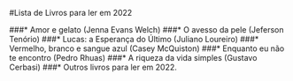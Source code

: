 #Lista de Livros para ler em 2022

###* Amor e gelato (Jenna Evans Welch)
###* O avesso da pele (Jeferson Tenório)
###* Lucas: a Esperança do Último (Juliano Loureiro)
###* Vermelho, branco e sangue azul (Casey McQuiston)
###* Enquanto eu não te encontro (Pedro Rhuas)
###* A riqueza da vida simples (Gustavo Cerbasi)
###* Outros livros para ler em 2022.